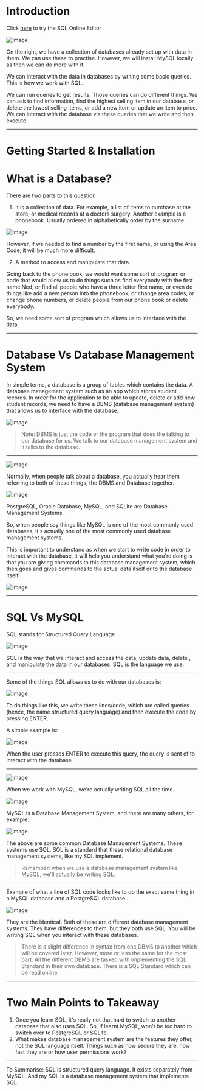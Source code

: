 # Introduction

Click [here](https://www.w3schools.com/sql/trysql.asp?filename=trysql_op_or "w3schools try SQL") to try the SQL Online Editor


![image](https://user-images.githubusercontent.com/107522496/204823517-db5750dc-5407-4a59-8d9a-c1d8874e2cb3.png)

On the right, we have a collection of databases already set up with data in them. We can use these to practise. However, we will install MySQL locally as then we can do more with it. 

We can interact with the data in databases by writing some basic queries. This is how we work with SQL.

We can run queries to get results. Those queries can do different things. We can ask to find information, find the highest selling item in our database, or delete the lowest selling items, or add a new item or update an item to price. We can interact with the database via these queries that we write and then execute.

---

<!-- Section 2 - Getting Started & Installation -->

# Getting Started & Installation

# What is a Database? 

There are two parts to this question 

1. It is a collection of data. For example, a list of items to purchase at the store, or medical records at a doctors surgery. Another example is a phonebook. Usually ordered in alphabetically order by the surname. 

![image](https://user-images.githubusercontent.com/107522496/204826843-2e4a5fd4-5267-4b59-b9b3-438375fc5dcf.png)

However, if we needed to find a number by the first name, or using the Area Code, it will be much more difficult.

2. A method to access and manipulate that data.

Going back to the phone book, we would want some sort of program or code that would allow us to do things such as find everybody with the first name Ned, or find all people who have a three letter first name, or even do things like add a new person into the phonebook, or change area codes, or change phone numbers, or delete people from our phone book or delete everybody.

So, we need some sort of program which allows us to interface with the data.

---

# Database Vs Database Management System 

In simple terms, a database is a group of tables which contains the data. A database management system such as an app which stores student records. In order for the application to be able to update, delete or add new student records, we need to have a DBMS (database management system) that allows us to interface with the database. 

![image](https://user-images.githubusercontent.com/107522496/204831764-251ab8b7-6bef-424e-ab23-3d8521e75a4e.png)

> Note: DBMS is just the code or the program that does the talking to our database for us. We talk to our database management system and it talks to the database.

---

![image](https://user-images.githubusercontent.com/107522496/204834630-5f328a87-4376-4289-bece-3158d8200e8d.png)

Normally, when people talk about a database, you actually hear them referring to both of these things, the DBMS and Database together. 

![image](https://user-images.githubusercontent.com/107522496/204834694-6923965d-7a71-4ac1-b73e-af03b6d5afbe.png)

PostgreSQL, Oracle Database, MySQL, and SQLite are Database Management Systems. 

So, when people say things like MySQL is one of the most commonly used databases, it's actually one of the most commonly used database management systems.

This is important to understand as when we start to write code in order to interact with the database, it will help you understand what you're doing is that you are giving commands to this database management system, which then goes and gives commands to the actual data itself or to the database itself.

![image](https://user-images.githubusercontent.com/107522496/204835739-4a2e2e2d-b1c4-4e7e-82f3-18d691974fd3.png)

---

<!-- Lesson 8 - SQL Vs MySQL -->

# SQL Vs MySQL

SQL stands for Structured Query Language

![image](https://user-images.githubusercontent.com/107522496/204836103-c0dd9d78-d334-4d30-99bf-514f6018d7aa.png)

SQL is the way that we interact and access the data, update data, delete , and manipulate the data in our databases. SQL is the language we use.

---

Some of the things SQL allows us to do with our databases is:

![image](https://user-images.githubusercontent.com/107522496/204836492-3f9a8169-2ab1-4823-bd91-f4ba95c7d054.png)

To do things like this, we write these lines/code, which are called queries (hence, the name structured query language) and then execute the code by pressing ENTER. 

A simple example is:

![image](https://user-images.githubusercontent.com/107522496/204837008-f1134e7c-4acf-4046-a1e5-68bbab01230a.png)

When the user presses ENTER to execute this query, the query is sent of to interact with the database 

---

![image](https://user-images.githubusercontent.com/107522496/204837453-1fa10967-28e6-426c-83ca-7536ff32c6b5.png)

When we work with MySQL, we're actually writing SQL all the time.

![image](https://user-images.githubusercontent.com/107522496/204837620-e8fd6324-f29e-4438-aa62-ffe0b2c8ca77.png)

MySQL is a Database Management System, and there are many others, for example:

![image](https://user-images.githubusercontent.com/107522496/204837728-648b43c4-9db9-4a9d-baf4-4626a84ac206.png)

The above are some common Database Management Systems. These systems use SQL. SQL is a standard that these relational database management systems, like my SQL implement.

> Remember: when we use a database management system like MySQL, we'll actually be writing SQL.

---

Example of what a line of SQL code looks like to do the exact same thing in a MySQL database and a PostgreSQL database...

![image](https://user-images.githubusercontent.com/107522496/204839623-c2f87740-6a3f-436b-81d9-a4945514c3a8.png)

They are the identical. Both of these are different database management systems. They have differences to them, but they both use SQL. You will be writing SQL when you interact with these databases.

> There is a slight difference in syntax from one DBMS to another which will be covered later. However, more or less the same for the most part. All the different DBMS are tasked with implementing the SQL Standard in their own database.
> There is a SQL Standard which can be read online. 

---

# Two Main Points to Takeaway 

1. Once you learn SQL, it's really not that hard to switch to another database that also uses SQL. So, if learnt MySQL, won't be too hard to switch over to PostgreSQL or SQLite.
2. What makes database management system are the features they offer, not the SQL language itself. Things such as how secure they are, how fast they are or how user permissions work?

---

To Summarise: SQL is structured query language. It exists separately from MySQL. 
And my SQL is a database management system that implements SQL.







